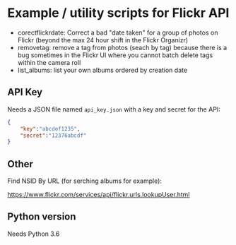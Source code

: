 # Example / utility scripts for Flickr API

- corectflickrdate:  Correct a bad "date taken" for a group of photos on Flickr (beyond the max 24 hour shift in the Flickr Organizr)
- removetag: remove a tag from photos (seach by tag) because there is a bug sometimes in the Flickr UI where you cannot batch delete tags within the camera roll
- list_albums: list your own albums ordered by creation date

## API Key

Needs a JSON file named `api_key.json` with a key and secret for the API:

```json
{
    "key":"abcdef1235",
    "secret":"12376abcdf"
}
```

## Other

Find NSID By URL (for serching albums for example):

https://www.flickr.com/services/api/flickr.urls.lookupUser.html


## Python version

Needs Python 3.6
